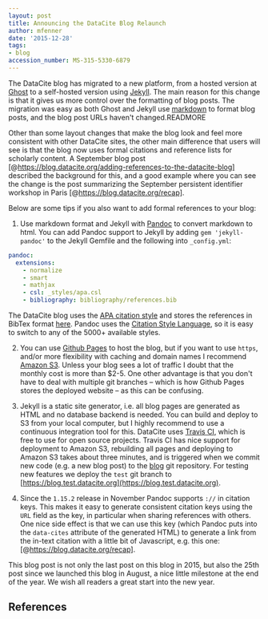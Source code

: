 ```yaml
---
layout: post
title: Announcing the DataCite Blog Relaunch
author: mfenner
date: '2015-12-28'
tags:
- blog
accession_number: MS-315-5330-6879
---
```

The DataCite blog has migrated to a new platform, from a hosted version at [Ghost](https://ghost.org/) to a self-hosted version using [Jekyll](https://jekyllrb.com/). The main reason for this change is that it gives us more control over the formatting of blog posts. The migration was easy as both Ghost and Jekyll use [markdown](http://support.ghost.org/markdown-guide/) to format blog posts, and the blog post URLs haven't changed.READMORE

Other than some layout changes that make the blog look and feel more consistent with other DataCite sites, the other main difference that users will see is that the blog now uses formal citations and reference lists for scholarly content. A September blog post [@https://blog.datacite.org/adding-references-to-the-datacite-blog] described the background for this, and a good example where you can see the change is the post summarizing the September persistent identifier workshop in Paris [@https://blog.datacite.org/recap].

Below are some tips if you also want to add formal references to your blog:

1. Use markdown format and Jekyll with [Pandoc](http://pandoc.org/) to convert markdown to html. You can add Pandoc support to Jekyll by adding `gem 'jekyll-pandoc'` to the Jekyll Gemfile and the following into `_config.yml`:

```yaml
pandoc:
  extensions:
    - normalize
    - smart
    - mathjax
    - csl: _styles/apa.csl
    - bibliography: bibliography/references.bib
```

The DataCite blog uses the [APA citation style](http://www.apastyle.org/) and stores the references in BibTex format [here](https://blog.datacite.org/bibliography/references.bib). Pandoc uses the [Citation Style Language](http://citationstyles.org/), so it is easy to switch to any of the 5000+ available styles.

2. You can use [Github Pages](https://pages.github.com/) to host the blog, but if you want to use `https`, and/or more flexibility with caching and domain names I recommend [Amazon S3](https://aws.amazon.com/s3/). Unless your blog sees a lot of traffic I doubt that the monthly cost is more than $2-5. One other advantage is that you don't have to deal with multiple git branches – which is how Github Pages stores the deployed website – as this can be confusing.

3. Jekyll is a static site generator, i.e. all blog pages are generated as HTML and no database backend is needed. You can build and deploy to S3 from your local computer, but I highly recommend to use a continuous integration tool for this.
DataCite uses [Travis CI](https://travis-ci.com/), which is free to use for open source projects. Travis CI has nice support for deployment to Amazon S3, rebuilding all pages and deploying to Amazon S3 takes about three minutes, and is triggered when we commit new code (e.g. a new blog post) to the [blog](https://github.com/datacite/blog) git repository. For testing new features we deploy the `test` git branch to [https://blog.test.datacite.org](https://blog.test.datacite.org).

4. Since the `1.15.2` release in November Pandoc supports `://` in citation keys. This makes it easy to generate consistent citation keys using the `URL` field as the key, in particular when sharing references with others. One nice side effect is that we can use this key (which Pandoc puts into the `data-cites` attribute of the generated HTML) to generate a link from the in-text citation with a little bit of Javascript, e.g. this one: [@https://blog.datacite.org/recap].

This blog post is not only the last post on this blog in 2015, but also the 25th post since we launched this blog in August, a nice little milestone at the end of the year. We wish all readers a great start into the new year.

## References
